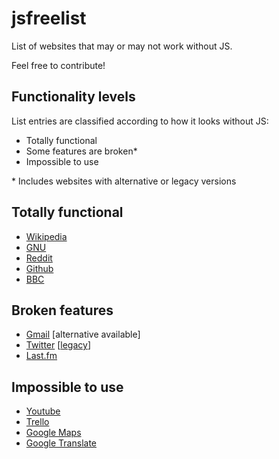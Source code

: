 
# jsfreelist

List of websites that may or may not work without JS.

Feel free to contribute!

## Functionality levels

List entries are classified according to how it looks without JS:

- Totally functional
- Some features are broken*
- Impossible to use

\* Includes websites with alternative or legacy versions

## Totally functional

* [Wikipedia](http://wikipedia.org)
* [GNU](http://gnu.org)
* [Reddit](http://reddit.com)
* [Github](http://github.com)
* [BBC](http://www.bbc.com)

## Broken features

* [Gmail](http://gmail.com)  [alternative available]
* [Twitter](http://twitter.com) [[legacy](http://mobile.twitter.com/)]
* [Last.fm](http://last.fm)

## Impossible to use

* [Youtube](http://youtube.com)
* [Trello](http://trello.com)
* [Google Maps](http://maps.google.com)
* [Google Translate](http://translate.google.com)

